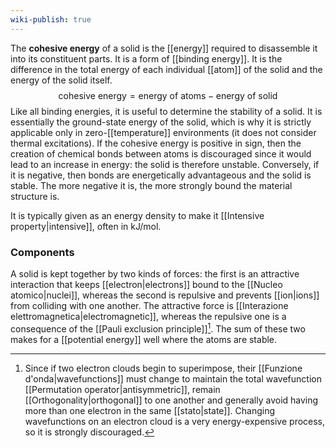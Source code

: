 ```yaml
---
wiki-publish: true
---
```

The **cohesive energy** of a solid is the [[energy]] required to disassemble it into its constituent parts. It is a form of [[binding energy]]. It is the difference in the total energy of each individual [[atom]] of the solid and the energy of the solid itself.
$$\text{cohesive energy}=\text{energy of atoms}-\text{energy of solid}$$
Like all binding energies, it is useful to determine the stability of a solid. It is essentially the ground-state energy of the solid, which is why it is strictly applicable only in zero-[[temperature]] environments (it does not consider thermal excitations). If the cohesive energy is positive in sign, then the creation of chemical bonds between atoms is discouraged since it would lead to an increase in energy: the solid is therefore unstable. Conversely, if it is negative, then bonds are energetically advantageous and the solid is stable. The more negative it is, the more strongly bound the material structure is.

It is typically given as an energy density to make it [[Intensive property|intensive]], often in $\text{kJ}/\text{mol}$.
### Components
A solid is kept together by two kinds of forces: the first is an attractive interaction that keeps [[electron|electrons]] bound to the [[Nucleo atomico|nuclei]], whereas the second is repulsive and prevents [[ion|ions]] from colliding with one another. The attractive force is [[Interazione elettromagnetica|electromagnetic]], whereas the repulsive one is a consequence of the [[Pauli exclusion principle]][^1]. The sum of these two makes for a [[potential energy]] well where the atoms are stable.


[^1]: Since if two electron clouds begin to superimpose, their [[Funzione d'onda|wavefunctions]] must change to maintain the total wavefunction [[Permutation operator|antisymmetric]], remain [[Orthogonality|orthogonal]] to one another and generally avoid having more than one electron in the same [[stato|state]]. Changing wavefunctions on an electron cloud is a very energy-expensive process, so it is strongly discouraged.
